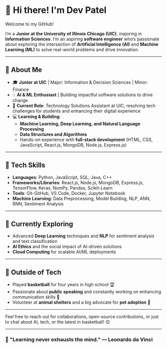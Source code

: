 # 👋 Hi there! I'm Dev Patel

Welcome to my GitHub!

I’m a **Junior at the University of Illinois Chicago (UIC)**, majoring in **Information Sciences**. I’m an aspiring **software engineer** who’s passionate about exploring the intersection of **Artificial Intelligence (AI)** and **Machine Learning (ML)** to solve real-world problems and drive innovation.

---

## 🚀 About Me

- 🎓 **Junior at UIC** | Major: Information & Decision Sciences | Minor: Finance
- 💡 **AI & ML Enthusiast** | Building impactful software solutions to drive change
- 💼 **Current Role**: Technology Solutions Assistant at UIC, resolving tech challenges for students and enhancing their digital experience
- 💻 **Learning & Building**: 
  - **Machine Learning, Deep Learning, and Natural Language Processing**
  - **Data Structures and Algorithms**
  - Hands-on experience with **full-stack development** (HTML, CSS, JavaScript, React.js, MongoDB, Node.js, Express.js)

---

## 🔧 Tech Skills

- **Languages**: Python, JavaScript, SQL, Java, C++
- **Frameworks/Libraries**: React.js, Node.js, MongoDB, Express.js, TensorFlow, Keras, NumPy, Pandas, Scikit-Learn
- **Tools**: Git-GitHub, VS Code, Docker, Jupyter Notebook
- **Machine Learning**: Data Preprocessing, Model Building, NLP, ANN, RNN, Sentiment Analysis
  
---

## 🌱 Currently Exploring

- Advanced **Deep Learning** techniques and **NLP** for sentiment analysis and text classification
- **AI Ethics** and the social impact of AI-driven solutions
- **Cloud Computing** for scalable AI/ML deployments

---

## 🏀 Outside of Tech

- Played **basketball** for four years in high school 🏆
- Passionate about **public speaking** and constantly working on enhancing communication skills 🎤
- Volunteer at **animal shelters** and a big advocate for **pet adoption** 🐾

---

Feel free to reach out for collaborations, open-source contributions, or just to chat about AI, tech, or the latest in basketball! 😊

---

### 🔖 "Learning never exhausts the mind." — Leonardo da Vinci

<!---
Devpatel954/Devpatel954 is a ✨ special ✨ repository because its `README.md` (this file) appears on your GitHub profile.
You can click the Preview link to take a look at your changes.
--->
